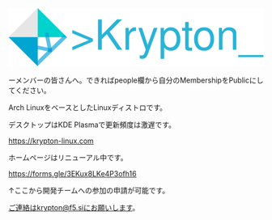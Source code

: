 <img src="https://raw.githubusercontent.com/krypton-linux/krypton-artworks/refs/heads/main/logo/logo.svg"></img>

ーメンバーの皆さんへ。できればpeople欄から自分のMembershipをPublicにしてください。

Arch LinuxをベースとしたLinuxディストロです。

デスクトップはKDE Plasmaで更新頻度は激遅です。

https://krypton-linux.com

ホームページはリニューアル中です。

https://forms.gle/3EKux8LKe4P3ofh16

↑ここから開発チームへの参加の申請が可能です。

ご連絡はkrypton@f5.siにお願いします。
